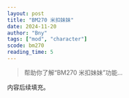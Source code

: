 ```yaml
---
layout: post
title: "BM270 米扣妹妹"
date: 2024-11-20
author: "Bny"
tags: ["mod", "character"]
scode: bm270
reading_time: 5
---
```


> 帮助你了解“BM270 米扣妹妹”功能...

内容后续填充。
